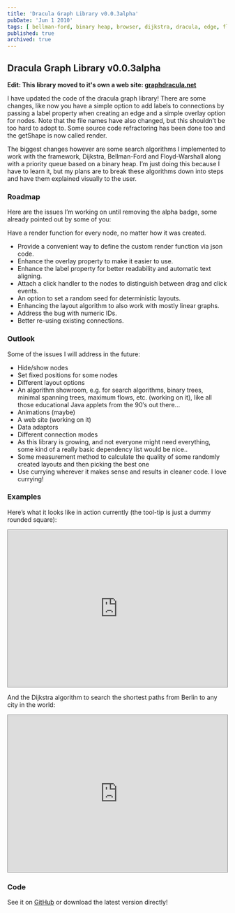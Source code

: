 ```yaml
---
title: 'Dracula Graph Library v0.0.3alpha'
pubDate: 'Jun 1 2010'
tags: [ bellman-ford, binary heap, browser, dijkstra, dracula, edge, floyd-warshall, graph, javascript, layout, node, raphael, raphaeljs, svg, tooltip ]
published: true
archived: true
---
```



## Dracula Graph Library v0.0.3alpha

**Edit: This library moved to it's own a web site: <a href='http://graphdracula.net'>graphdracula.net</a>**

I have updated the code of the dracula graph library! There are some changes, like now you have a simple option to add labels to connections by passing a label property when creating an edge and a simple overlay option for nodes. Note that the file names have also changed, but this shouldn’t be too hard to adopt to. Some source code refractoring has been done too and the getShape is now called render.

The biggest changes however are some search algorithms I implemented to work with the framework, Dijkstra, Bellman-Ford and Floyd-Warshall along with a priority queue based on a binary heap. I’m just doing this because I have to learn it, but my plans are to break these algorithms down into steps and have them explained visually to the user.

### Roadmap

Here are the issues I’m working on until removing the alpha badge, some already pointed out by some of you:

Have a render function for every node, no matter how it was created.

- Provide a convenient way to define the custom render function via json code.
- Enhance the overlay property to make it easier to use.
- Enhance the label property for better readability and automatic text aligning.
- Attach a click handler to the nodes to distinguish between drag and click events.
- An option to set a random seed for deterministic layouts.
- Enhancing the layout algorithm to also work with mostly linear graphs.
- Address the bug with numeric IDs.
- Better re-using existing connections.

### Outlook

Some of the issues I will address in the future:

- Hide/show nodes
- Set fixed positions for some nodes
- Different layout options
- An algorithm showroom, e.g. for search algorithms, binary trees, minimal spanning trees, maximum flows, etc. (working on it), like all those educational Java applets from the 90′s out there...
- Animations (maybe)
- A web site (working on it)
- Data adaptors
- Different connection modes
- As this library is growing, and not everyone might need everything, some kind of a really basic dependency list would be nice..
- Some measurement method to calculate the quality of some randomly created layouts and then picking the best one
- Use currying wherever it makes sense and results in cleaner code. I love currying!

### Examples

Here’s what it looks like in action currently (the tool-tip is just a dummy rounded square):

<iframe src="http://dracula.ameisenbar.de/0.0.3alpha/index.html" style="border: 1px solid rgb(136, 136, 136); background-color: white;" height="360" width="100%"></iframe>

And the Dijkstra algorithm to search the shortest paths from Berlin to any city in the world:

<iframe src="http://dracula.ameisenbar.de/0.0.3alpha/dracula_algorithms.html" style="border: 1px solid rgb(136, 136, 136); background-color: white;" height="360" width="100%"></iframe>

### Code

See it on <a href='http://github.com/strathausen/dracula'>GitHub</a> or download the latest version directly!
